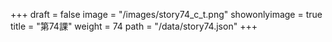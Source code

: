 +++
draft = false 
image = "/images/story74_c_t.png" 
showonlyimage = true 
title = "第74課" 
weight = 74 
path = "/data/story74.json" 
+++
